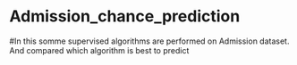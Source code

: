 # Admission_chance_prediction
#In this somme supervised algorithms are performed on Admission dataset. And compared which algorithm is best to predict
